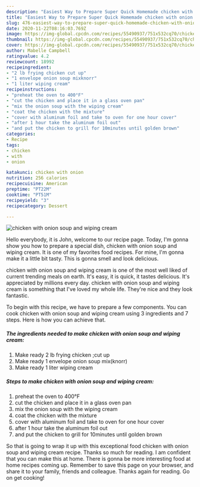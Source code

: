 ```yaml
---
description: "Easiest Way to Prepare Super Quick Homemade chicken with onion soup and wiping cream"
title: "Easiest Way to Prepare Super Quick Homemade chicken with onion soup and wiping cream"
slug: 476-easiest-way-to-prepare-super-quick-homemade-chicken-with-onion-soup-and-wiping-cream
date: 2020-11-22T08:16:03.769Z
image: https://img-global.cpcdn.com/recipes/55490937/751x532cq70/chicken-with-onion-soup-and-wiping-cream-recipe-main-photo.jpg
thumbnail: https://img-global.cpcdn.com/recipes/55490937/751x532cq70/chicken-with-onion-soup-and-wiping-cream-recipe-main-photo.jpg
cover: https://img-global.cpcdn.com/recipes/55490937/751x532cq70/chicken-with-onion-soup-and-wiping-cream-recipe-main-photo.jpg
author: Mabelle Campbell
ratingvalue: 4.2
reviewcount: 18992
recipeingredient:
- "2 lb frying chicken cut up"
- "1 envelope onion soup mixknorr"
- "1 liter wiping cream"
recipeinstructions:
- "preheat the oven to 400°F"
- "cut the chicken and place it in a glass oven pan"
- "mix the onion soup with the wiping cream"
- "coat the chicken with the mixture"
- "cover with aluminum foil and take to oven for one hour cover"
- "after 1 hour take the aluminum foil out"
- "and put the chicken to grill for 10minutes until golden brown"
categories:
- Recipe
tags:
- chicken
- with
- onion

katakunci: chicken with onion 
nutrition: 256 calories
recipecuisine: American
preptime: "PT22M"
cooktime: "PT51M"
recipeyield: "3"
recipecategory: Dessert

---
```



![chicken with onion soup and wiping cream](https://img-global.cpcdn.com/recipes/55490937/751x532cq70/chicken-with-onion-soup-and-wiping-cream-recipe-main-photo.jpg)

Hello everybody, it is John, welcome to our recipe page. Today, I'm gonna show you how to prepare a special dish, chicken with onion soup and wiping cream. It is one of my favorites food recipes. For mine, I'm gonna make it a little bit tasty. This is gonna smell and look delicious.



chicken with onion soup and wiping cream is one of the most well liked of current trending meals on earth. It's easy, it is quick, it tastes delicious. It's appreciated by millions every day. chicken with onion soup and wiping cream is something that I've loved my whole life. They're nice and they look fantastic.


To begin with this recipe, we have to prepare a few components. You can cook chicken with onion soup and wiping cream using 3 ingredients and 7 steps. Here is how you can achieve that.

<!--inarticleads1-->

##### The ingredients needed to make chicken with onion soup and wiping cream:

1. Make ready 2 lb frying chicken ;cut up
1. Make ready 1 envelope onion soup mix(knorr)
1. Make ready 1 liter wiping cream




<!--inarticleads2-->

##### Steps to make chicken with onion soup and wiping cream:

1. preheat the oven to 400°F
1. cut the chicken and place it in a glass oven pan
1. mix the onion soup with the wiping cream
1. coat the chicken with the mixture
1. cover with aluminum foil and take to oven for one hour cover
1. after 1 hour take the aluminum foil out
1. and put the chicken to grill for 10minutes until golden brown




So that is going to wrap it up with this exceptional food chicken with onion soup and wiping cream recipe. Thanks so much for reading. I am confident that you can make this at home. There is gonna be more interesting food at home recipes coming up. Remember to save this page on your browser, and share it to your family, friends and colleague. Thanks again for reading. Go on get cooking!
